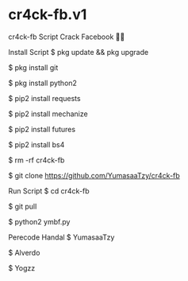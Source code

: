 # cr4ck-fb.v1

cr4ck-fb
Script Crack Facebook 🚶‍♂

Install Script
$ pkg update && pkg upgrade

$ pkg install git

$ pkg install python2

$ pip2 install requests

$ pip2 install mechanize

$ pip2 install futures

$ pip2 install bs4

$ rm -rf cr4ck-fb

$ git clone https://github.com/YumasaaTzy/cr4ck-fb

Run Script
$ cd cr4ck-fb

$ git pull

$ python2 ymbf.py

Perecode Handal
$ YumasaaTzy

$ Alverdo

$ Yogzz
